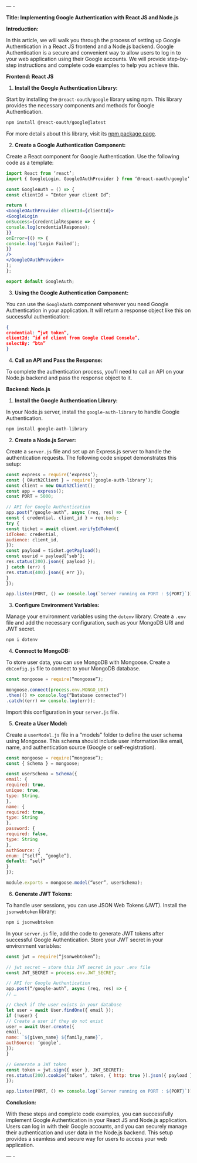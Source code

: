 — -

**Title: Implementing Google Authentication with React JS and Node.js**

**Introduction:**

In this article, we will walk you through the process of setting up Google Authentication in a React JS frontend and a Node.js backend. Google Authentication is a secure and convenient way to allow users to log in to your web application using their Google accounts. We will provide step-by-step instructions and complete code examples to help you achieve this.

**Frontend: React JS**

1. **Install the Google Authentication Library:**

Start by installing the `@react-oauth/google` library using npm. This library provides the necessary components and methods for Google Authentication.

```bash
npm install @react-oauth/google@latest
```

For more details about this library, visit its [npm package page](https://www.npmjs.com/package/@react-oauth/google).

2. **Create a Google Authentication Component:**

Create a React component for Google Authentication. Use the following code as a template:

```jsx
import React from ‘react’;
import { GoogleLogin, GoogleOAuthProvider } from ‘@react-oauth/google’;

const GoogleAuth = () => {
const clientId = “Enter your client Id”;

return (
<GoogleOAuthProvider clientId={clientId}>
<GoogleLogin
onSuccess={credentialResponse => {
console.log(credentialResponse);
}}
onError={() => {
console.log(‘Login Failed’);
}}
/>
</GoogleOAuthProvider>
);
};

export default GoogleAuth;
```

3. **Using the Google Authentication Component:**

You can use the `GoogleAuth` component wherever you need Google Authentication in your application. It will return a response object like this on successful authentication:

```json
{
credential: “jwt token”,
clientId: “id of client from Google Cloud Console”,
selectBy: “btn”
}
```

4. **Call an API and Pass the Response:**

To complete the authentication process, you’ll need to call an API on your Node.js backend and pass the response object to it.

**Backend: Node.js**

1. **Install the Google Authentication Library:**

In your Node.js server, install the `google-auth-library` to handle Google Authentication.

```bash
npm install google-auth-library
```

2. **Create a Node.js Server:**

Create a `server.js` file and set up an Express.js server to handle the authentication requests. The following code snippet demonstrates this setup:

```javascript
const express = require(‘express’);
const { OAuth2Client } = require(‘google-auth-library’);
const client = new OAuth2Client();
const app = express();
const PORT = 5000;

// API for Google Authentication
app.post(“/google-auth”, async (req, res) => {
const { credential, client_id } = req.body;
try {
const ticket = await client.verifyIdToken({
idToken: credential,
audience: client_id,
});
const payload = ticket.getPayload();
const userid = payload[‘sub’];
res.status(200).json({ payload });
} catch (err) {
res.status(400).json({ err });
}
});

app.listen(PORT, () => console.log(`Server running on PORT : ${PORT}`));
```

3. **Configure Environment Variables:**

Manage your environment variables using the `dotenv` library. Create a `.env` file and add the necessary configuration, such as your MongoDB URI and JWT secret.

```bash
npm i dotenv
```

4. **Connect to MongoDB:**

To store user data, you can use MongoDB with Mongoose. Create a `dbConfig.js` file to connect to your MongoDB database.

```javascript
const mongoose = require(“mongoose”);

mongoose.connect(process.env.MONGO_URI)
.then(() => console.log(“Database connected”))
.catch((err) => console.log(err));
```

Import this configuration in your `server.js` file.

5. **Create a User Model:**

Create a `userModel.js` file in a “models” folder to define the user schema using Mongoose. This schema should include user information like email, name, and authentication source (Google or self-registration).

```javascript
const mongoose = require(“mongoose”);
const { Schema } = mongoose;

const userSchema = Schema({
email: {
required: true,
unique: true,
type: String,
},
name: {
required: true,
type: String
},
password: {
required: false,
type: String
},
authSource: {
enum: [“self”, “google”],
default: “self”
}
});

module.exports = mongoose.model(“user”, userSchema);
```

6. **Generate JWT Tokens:**

To handle user sessions, you can use JSON Web Tokens (JWT). Install the `jsonwebtoken` library:

```bash
npm i jsonwebtoken
```

In your `server.js` file, add the code to generate JWT tokens after successful Google Authentication. Store your JWT secret in your environment variables:

```javascript
const jwt = require(“jsonwebtoken”);

// jwt secret — store this JWT secret in your .env file
const JWT_SECRET = process.env.JWT_SECRET;

// API for Google Authentication
app.post(“/google-auth”, async (req, res) => {
// …

// Check if the user exists in your database
let user = await User.findOne({ email });
if (!user) {
// Create a user if they do not exist
user = await User.create({
email,
name: `${given_name} ${family_name}`,
authSource: ‘google’,
});
}

// Generate a JWT token
const token = jwt.sign({ user }, JWT_SECRET);
res.status(200).cookie(‘token’, token, { http: true }).json({ payload });
});

app.listen(PORT, () => console.log(`Server running on PORT : ${PORT}`));
```

**Conclusion:**

With these steps and complete code examples, you can successfully implement Google Authentication in your React JS and Node.js application. Users can log in with their Google accounts, and you can securely manage their authentication and user data in the Node.js backend. This setup provides a seamless and secure way for users to access your web application.

— -